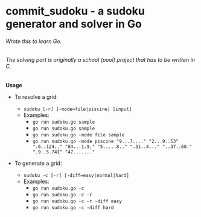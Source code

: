 # commit_sudoku - a sudoku generator and solver in Go
###### Wrote this to learn Go.
###### The solving part is originally a school (pool) project that has to be written in C.

 **Usage**
 
* To resolve a grid:
	* `sudoku [-r] [-mode=file|piscine] [input]`
	* Examples:
		* `go run sudoku.go sample`
		* `go run sudoku.go sample`
		* `go run sudoku.go -mode file sample`
		* `go run sudoku.go -mode piscine "9...7...." "2...9..53" ".6..124.." "84...1.9." "5.....8.." ".31..4..." "..37..68." ".9..5.741" "47......."`


* To generate a grid:
 	* `sudoku -c [-r] [-diff=easy|normal|hard]`
 	* Examples:
 		* `go run sudoku.go -c`
 		* `go run sudoku.go -c -r`
 		* `go run sudoku.go -c -r -diff easy`
   		* `go run sudoku.go -c -diff hard`

